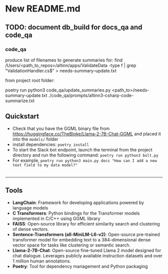 # New README.md 

## TODO: document db_build for docs_qa and code_qa

### code_qa

produce list of filenames to generate summaries for:
find /Users/<path_to_repos>/altinn/apps/ValidateData -type f | grep "ValidationHandler.cs$" > needs-summary-update.txt

from project root folder:

poetry run python3 code_qa/update_summaries.py <path_to>/needs-summary-update.txt ./code_qa/prompts/altinn3-csharp-code-summarize.txt



## Quickstart
- Check that you have the GGML binary file from https://huggingface.co/TheBloke/Llama-2-7B-Chat-GGML and placed it into the `models/` folder
- install dependencies:
`poetry install`
- To start the Slack bot endpoint, launch the terminal from the project directory and run the following command:
`poetry run python3 bolt.py`
- For example, `poetry run python3 main.py docs "How can I add a new text field to my data model?"`
<br><br>

___


## Tools
- **LangChain**: Framework for developing applications powered by language models
- **C Transformers**: Python bindings for the Transformer models implemented in C/C++ using GGML library
- **FAISS**: Open-source library for efficient similarity search and clustering of dense vectors.
- **Sentence-Transformers (all-MiniLM-L6-v2)**: Open-source pre-trained transformer model for embedding text to a 384-dimensional dense vector space for tasks like clustering or semantic search.
- **Llama-2-7B-Chat**: Open-source fine-tuned Llama 2 model designed for chat dialogue. Leverages publicly available instruction datasets and over 1 million human annotations. 
- **Poetry**: Tool for dependency management and Python packaging

